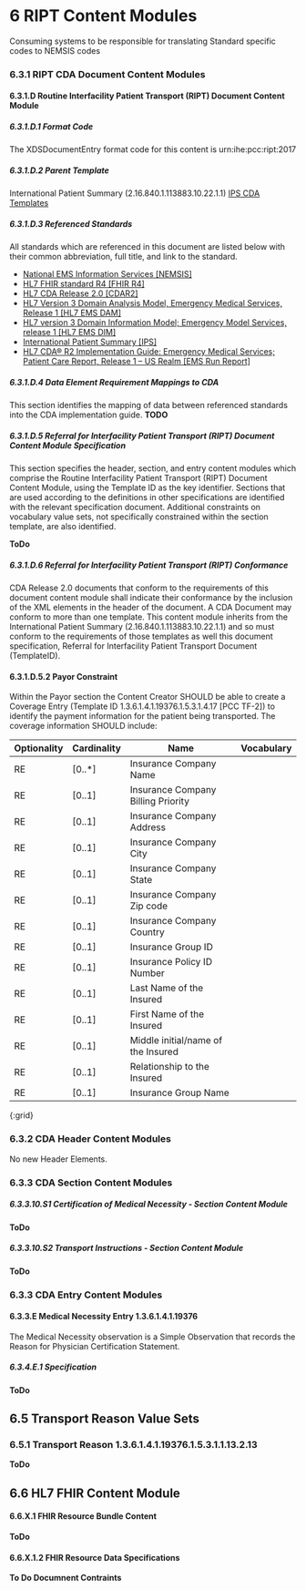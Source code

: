 # 6 RIPT Content Modules

Consuming systems to be responsible for translating Standard specific codes to NEMSIS codes 

### 6.3.1 RIPT CDA Document Content Modules <a name="CDA-Document-Content-Modules"> </a>

#### 6.3.1.D Routine Interfacility Patient Transport (RIPT) Document Content Module 

##### 6.3.1.D.1 Format Code
The XDSDocumentEntry format code for this content is urn:ihe:pcc:ript:2017 

##### 6.3.1.D.2 Parent Template
International Patient Summary (2.16.840.1.113883.10.22.1.1)
[IPS CDA Templates](https://art-decor.org/art-decor/decor-templates--hl7ips-?id=2.16.840.1.113883.10.22.14&effectiveDate=dynamic)

##### 6.3.1.D.3 Referenced Standards
All standards which are referenced in this document are listed below with their common abbreviation, full title, and link to the standard. 
- [National EMS Information Services [NEMSIS]](https://nemsis.org/media/nemsis_v3/release-3.5.0/DataDictionary/PDFHTML/EMSDEMSTATE/index.html)
- [HL7 FHIR standard R4 [FHIR R4]](http://hl7.org/fhir/r4/)
- [HL7 CDA Release 2.0 [CDAR2]](http://www.hl7.org/documentcenter/public/standards/dstu/CDAR2_IG_PROCNOTE_DSTU_R1_2010JUL.zip)
- [HL7 Version 3 Domain Analysis Model, Emergency Medical Services, Release 1 [HL7 EMS DAM]](http://www.hl7.org/implement/standards/product_brief.cfm?product_id=421)
- [HL7 version 3 Domain Information Model; Emergency Model Services, release 1 [HL7 EMS DIM]](http://www.hl7.org/implement/standards/product_brief.cfm?product_id=302)
- [International Patient Summary [IPS]](http://build.fhir.org/ig/HL7/fhir-ips/StructureDefinition-Composition-uv-ips.html)
- [HL7 CDA® R2 Implementation Guide: Emergency Medical Services; Patient Care Report, Release 1 – US Realm [EMS Run Report]](https://www.hl7.org/implement/standards/product_brief.cfm?product_id=276)

##### 6.3.1.D.4 Data Element Requirement Mappings to CDA
This section identifies the mapping of data between referenced standards into the CDA implementation guide.
**TODO**

##### 6.3.1.D.5 Referral for Interfacility Patient Transport (RIPT) Document Content Module Specification
This section specifies the header, section, and entry content modules which comprise the Routine Interfacility Patient Transport (RIPT) Document Content Module, using the Template ID as the key identifier. 
Sections that are used according to the definitions in other specifications are identified with the relevant specification document. Additional constraints on vocabulary value sets, not specifically constrained within the section template, are also identified.

**ToDo**

##### 6.3.1.D.6 Referral for Interfacility Patient Transport (RIPT) Conformance
CDA Release 2.0 documents that conform to the requirements of this document content module shall indicate their conformance by the inclusion of the <templateId> XML elements in the header of the document. 
A CDA Document may conform to more than one template. This content module inherits from the International Patient Summary (2.16.840.1.113883.10.22.1.1) and so must conform to the requirements of those templates as well this document specification, Referral for Interfacility Patient Transport Document (TemplateID).


#### 6.3.1.D.5.2 Payor Constraint 
Within the Payor section the Content Creator SHOULD be able to create a Coverage Entry (Template ID 1.3.6.1.4.1.19376.1.5.3.1.4.17 [PCC TF-2]) to identify the payment information for the patient being transported. 
The coverage information SHOULD include: 

| Optionality | Cardinality | Name                               | Vocabulary |
|-------------|-------------|------------------------------------|------------|
| RE 		  | [0..*]      | Insurance Company Name             |            |
| RE 		  | [0..1]      | Insurance Company Billing Priority |            |
| RE 		  | [0..1]      | Insurance Company Address          |            |
| RE 		  | [0..1]      | Insurance Company City             |            |
| RE 		  | [0..1]      | Insurance Company State            |            |
| RE 		  | [0..1]      |  Insurance Company Zip code        |            |
| RE 		  | [0..1]      | Insurance Company Country          |            |
| RE 		  | [0..1]      | Insurance Group ID                 |            |
| RE 		  | [0..1]      | Insurance Policy ID Number         |            |
| RE 		  | [0..1]      | Last Name of the Insured           |            |
| RE 		  | [0..1]      | First Name of the Insured          |            |
| RE 		  | [0..1]      | Middle initial/name of the Insured |            |
| RE 		  | [0..1]      | Relationship to the Insured        |            |
| RE 		  | [0..1]      | Insurance Group Name               |            |
{:grid}


### 6.3.2 CDA Header Content Modules
No new Header Elements.

### 6.3.3 CDA Section Content Modules

##### 6.3.3.10.S1 Certification of Medical Necessity - Section Content Module 
**ToDo**

##### 6.3.3.10.S2 Transport Instructions - Section Content Module
**ToDo**

### 6.3.3 CDA Entry Content Modules

#### 6.3.3.E Medical Necessity Entry 1.3.6.1.4.1.19376
The Medical Necessity observation is a Simple Observation that records the Reason for Physician Certification Statement.  

##### 6.3.4.E.1 Specification 
**ToDo**

## 6.5 Transport Reason Value Sets

### 6.5.1 Transport Reason 1.3.6.1.4.1.19376.1.5.3.1.1.13.2.13
**ToDo**

## 6.6 HL7 FHIR Content Module

#### 6.6.X.1 FHIR Resource Bundle Content 
**ToDo**

#### 6.6.X.1.2 FHIR Resource Data Specifications
**To Do Documnent Contraints**